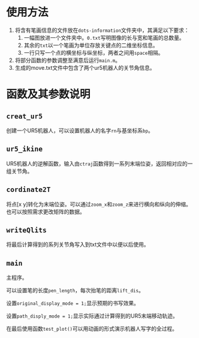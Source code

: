 # 使用方法

1. 将含有笔画信息的文件放在`dots-information`文件夹中，其满足以下要求：
   1. 一幅图放进一个文件夹中。`0.txt`写明图像的长与宽和笔画的总数量。
   2. 其余的`txt`以一个笔画为单位存放关键点的二维坐标信息。
   3. 一行只写一个点的横坐标与纵坐标，两者之间用`space`相隔。
2. 将部分函数的参数调整至满意后运行`main.m`。
3. 生成的move.txt文件中包含了两个ur5机器人的关节角信息。

# 函数及其参数说明

## `creat_ur5`

创建一个UR5机器人，可以设置机器人的名字`rn`与基坐标系`bp`。

## `ur5_ikine`

UR5机器人的逆解函数，输入由`ctraj`函数得到一系列末端位姿，返回相对应的一组关节角。

## `cordinate2T`

将点[x y]转化为末端位姿。可以通过`zoom_x`和`zoom_z`来进行横向和纵向的伸缩。也可以按照需求更改矩阵的数据。

## `writeQlits`

将最后计算得到的系列关节角写入到txt文件中以便以后使用。

## `main`

主程序。

可以设置笔的长度`pen_length`，每次抬笔的距离`lift_dis`。

设置`original_display_mode = 1;`显示预期的书写效果。

设置`path_disply_mode = 1;`显示实际通过计算得到的UR5末端移动轨迹。

在最后使用函数`test_plot()`可以用动画的形式演示机器人写字的全过程。

